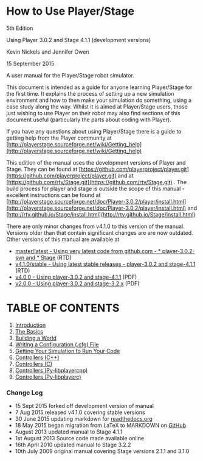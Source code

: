 # How to Use Player/Stage

5th Edition

Using Player 3.0.2 and Stage 4.1.1 (development versions)

Kevin Nickels and Jennifer Owen

15 September 2015

A user manual for the Player/Stage robot simulator.

This document is intended as a guide for anyone learning Player/Stage for the
first time. It explains the process of setting up a new simulation
environment and how to then make your simulation do something, using a case
study along the way. Whilst it is aimed at Player/Stage users, those just
wishing to use Player on their robot may also find sections of this
document useful (particularly the parts about coding with Player).

If you have any questions about using Player/Stage there is a guide to getting
help from the Player community at
[http://playerstage.sourceforge.net/wiki/Getting_help](http://playerstage.sourceforge.net/wiki/Getting_help)

This edition of the manual uses the development versions of Player and
Stage.  They can be found at 
[https://github.com/playerproject/player.git](https://github.com/playerproject/player.git)
and
at 
[https://github.com/rtv/Stage.git](https://github.com/rtv/Stage.git)
.  The build process for player and
stage is outside the scope of this manual - excellent instructions can be
found at
[http://playerstage.sourceforge.net/doc/Player-3.0.2/player/install.html](http://playerstage.sourceforge.net/doc/Player-3.0.2/player/install.html)
and
[http://rtv.github.io/Stage/install.html](http://rtv.github.io/Stage/install.html)

There are only minor changes from v4.1.0 to this version of the manual.
Versions older than that contain significant changes are are now outdated.
Other versions of this manual are available at

* [master/latest - Using very latest code from github.com - * player-3.0.2-svn and * Stage](http://player-stage-manual.readthedocs.org/en/latest/) (RTD)
* [v4.1.0/stable - Using latest stable releases - player-3.0.2 and stage-4.1.1](http://player-stage-manual.readthedocs.org/en/stable/) (RTD)
* [v4.0.0 - Using player-3.0.2 and stage-4.1.1](http://player-stage-manual.readthedocs.org/en/v4.0.0/) (PDF)
* [v2.0.0 - Using player-3.0.2 and stage-3.2.x](http://player-stage-manual.readthedocs.org/en/v2.0.0/) (PDF)


# TABLE OF CONTENTS
1. [Introduction](INTRO.md)
2. [The Basics](BASICS.md)
3. [Building a World](WORLDFILES.md)
4. [Writing a Configuration (.cfg) File](CFGFILES.md)
5. [Getting Your Simulation to Run Your Code](CONTROLLERS.md)
5. [Controllers (C++)](CONTROLLER_CPP.md)
5. [Controllers (C)](CONTROLLER_C.md)
5. [Controllers (Py-libplayercpp)](CONTROLLER_PYCPP.md)
5. [Controllers (Py-libplayerc)](CONTROLLER_PYC.md)

### Change Log
* 15 Sept 2015 forked off development version of manual
* 7 Aug 2015 released v4.1.0 covering stable versions
* 30 June 2015 updating markdown for [readthedocs.org](http://readthedocs.org)
* 18 May 2015 began migration from LaTeX to MARKDOWN on [GitHub](http://github.com)
* August 2013 updated manual to Stage 4.1.1
* 1st August 2013 Source code made available online
* 16th April 2010 updated manual to Stage 3.2.2
* 10th July 2009 original manual covering Stage versions 2.1.1 and 3.1.0
